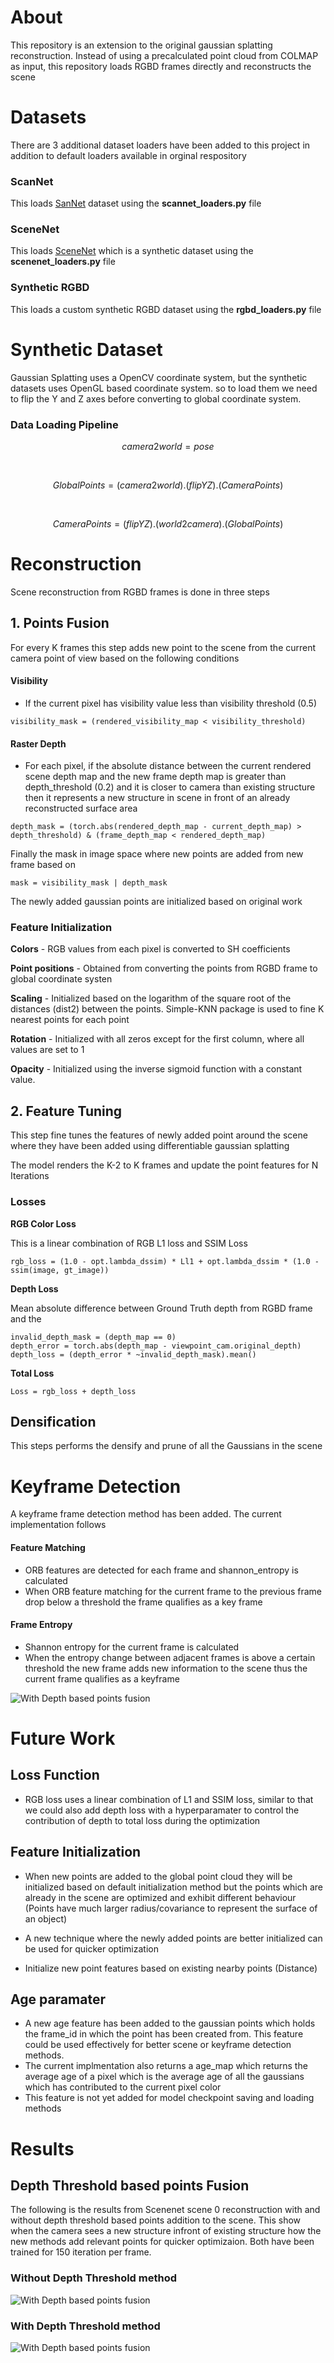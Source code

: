 # About
This repository is an extension to the original gaussian splatting reconstruction. Instead of using a precalculated point cloud from COLMAP as input, this repository loads RGBD frames directly and reconstructs the scene

# Datasets
There are 3 additional dataset loaders have been added to this project in addition to default loaders available in orginal respository

### ScanNet
This loads [SanNet](https://github.com/ScanNet/ScanNet) dataset using the **scannet_loaders.py** file

### SceneNet
This loads [SceneNet](https://robotvault.bitbucket.io/scenenet-rgbd.html) which is a synthetic dataset using the **scenenet_loaders.py** file

### Synthetic RGBD
This loads a custom synthetic RGBD dataset using the **rgbd_loaders.py** file

# Synthetic Dataset
Gaussian Splatting uses a OpenCV coordinate system, but the synthetic datasets uses OpenGL based coordinate system. so to load them we need to flip the Y and Z axes before converting to global coordinate system.

### Data Loading Pipeline
$$
camera2world = pose
$$

<br>

$$
GlobalPoints = (camera2world) . (flipYZ) . (CameraPoints)
$$

<br>

$$
CameraPoints = (flipYZ) . (world2camera) . (GlobalPoints)
$$

# Reconstruction
Scene reconstruction from RGBD frames is done in three steps

## 1. Points Fusion
For every K frames this step adds new point to the scene from the current camera point of view based on the following conditions

#### Visibility
- If the current pixel has visibility value less than visibility threshold (0.5)
```
visibility_mask = (rendered_visibility_map < visibility_threshold)
```

#### Raster Depth
- For each pixel, if the absolute distance between the current rendered scene depth map and the new frame depth map is greater than depth_threshold (0.2) and it is closer to camera than existing structure then it represents a new structure in scene in front of an already reconstructed surface area

```
depth_mask = (torch.abs(rendered_depth_map - current_depth_map) > depth_threshold) & (frame_depth_map < rendered_depth_map)
```

Finally the mask in image space where new points are added from new frame based on
```
mask = visibility_mask | depth_mask
```

The newly added gaussian points are initialized based on original work

### Feature Initialization
**Colors** - RGB values from each pixel is converted to SH coefficients

**Point positions** - Obtained from converting the points from RGBD frame to 
global coordinate systen

**Scaling** -  Initialized based on the logarithm of the square root of the distances (dist2) between the points. Simple-KNN package is used to fine K nearest points for each point

**Rotation** -  Initialized with all zeros except for the first column, where all values are set to 1

**Opacity** -  Initialized using the inverse sigmoid function with a constant value.

## 2. Feature Tuning
This step fine tunes the features of newly added point around the scene where they have been added using differentiable gaussian splatting

The model renders the K-2 to K frames and update the point features for N Iterations

### Losses

**RGB Color Loss**

This is a linear combination of RGB L1 loss and SSIM Loss
```
rgb_loss = (1.0 - opt.lambda_dssim) * Ll1 + opt.lambda_dssim * (1.0 - ssim(image, gt_image))
```

**Depth Loss**

Mean absolute difference between Ground Truth depth from RGBD frame and the 
```
invalid_depth_mask = (depth_map == 0)
depth_error = torch.abs(depth_map - viewpoint_cam.original_depth)
depth_loss = (depth_error * ~invalid_depth_mask).mean()
```

**Total Loss**
```
Loss = rgb_loss + depth_loss
```

## Densification
This steps performs the densify and prune of all the Gaussians in the scene


# Keyframe Detection
A keyframe frame detection method has been added. The current implementation follows
#### Feature Matching
- ORB features are detected for each frame and shannon_entropy is calculated
- When ORB feature matching for the current frame to the previous frame drop below a threshold the frame qualifies as a key frame

#### Frame Entropy
- Shannon entropy for the current frame is calculated
- When the entropy change between adjacent frames is above a certain threshold the new frame adds new information to the scene thus the current frame qualifies as a keyframe

![With Depth based points fusion](assets/keyframe-features.png)

# Future Work
## Loss Function
- RGB loss uses a linear combination of L1 and SSIM loss, similar to that we could also add depth loss with a hyperparamater to control the contribution of depth to total loss during the optimization


## Feature Initialization
- When new points are added to the global point cloud they will be initialized based on default initialization method but the points which are already in the scene are optimized and exhibit different behaviour (Points have much larger radius/covariance to represent the surface of an object)
- A new technique where the newly added points are better initialized can be used for quicker optimization

- Initialize new point features based on existing nearby points (Distance)

## Age paramater
- A new age feature has been added to the gaussian points which holds the frame_id in which the point has been created from. This feature could be used effectively for better scene or keyframe detection methods.
- The current implmentation also returns a age_map which returns the average age of a pixel which is the average age of all the gaussians which has contributed to the current pixel color
- This feature is not yet added for model checkpoint saving and loading methods


# Results

## Depth Threshold based points Fusion
The following is the results from Scenenet scene 0 reconstruction with and without depth threshold based points addition to the scene. This show when the camera sees a new structure infront of existing structure how the new methods add relevant points for quicker optimizaion. Both have been trained for 150 iteration per frame.

### Without Depth Threshold method
![With Depth based points fusion](assets/wo-depth.png)

### With Depth Threshold method
![With Depth based points fusion](assets/w-depth.png)
